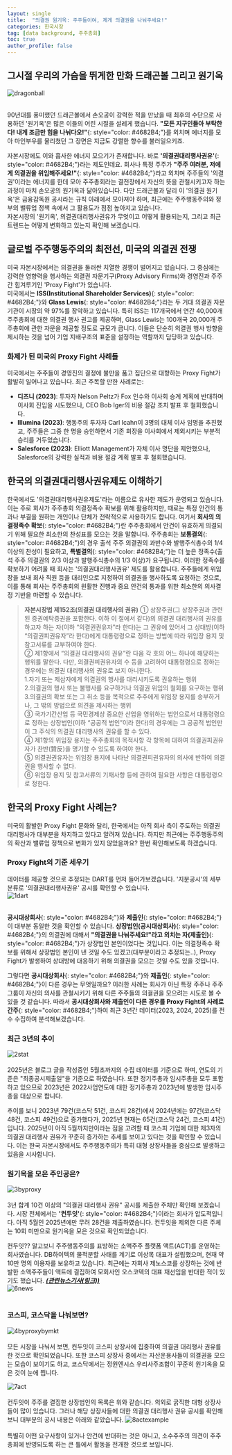 ```yaml
---
layout: single
title:  "의결권 원기옥: 주주들이여, 제게 의결권을 나눠주세요!"
categories: 한국시장
tag: [data background, 주주총회]
toc: true
author_profile: false
---
```

<head>
  <style>
    table.dataframe {
      white-space: nowrap;     /* 기본적으로 줄바꿈 방지 */
      width: auto;             /* 컨텐츠에 맞게 너비 자동 조정 */
      min-width: 100%;         /* 최소 너비는 컨테이너 크기 */
      max-width: 400%;         /* 최대 너비 제한 400% */
      max-height: 300px;       /* 최대 높이 */
      display: block;          /* 블록 요소로 표시 */
      overflow-x: auto;        /* 가로 스크롤 */
      overflow-y: auto;        /* 세로 스크롤 */
      font-family: Arial, sans-serif;
      font-size: 0.9rem;
      line-height: 20px;
      text-align: center;
      border: 0px !important;
      margin-bottom: 10px;     /* 하단 여백 */
    }

    /* 모든 셀에 대한 기본 스타일 */
    table.dataframe td, 
    table.dataframe th {
      max-width: 400px;        /* 셀 최대 너비 제한 */
      overflow: hidden;        /* 셀 내용 넘침 처리 */
      text-overflow: ellipsis; /* 넘친 텍스트는 말줄임표로 표시 */
      white-space: nowrap;     /* 기본적으로 줄바꿈 방지 */
      box-sizing: border-box;  /* 패딩과 테두리를 너비에 포함 */
    }

    /* 테이블 헤더 스타일 */
    table.dataframe th {
      text-align: center;
      font-weight: bold;
      padding: 8px;
      position: sticky;        /* 헤더 고정 */
      top: 0;                  /* 헤더 고정 위치 */
      background: #e6f2ff;     /* 파스텔 블루 배경색 */
      z-index: 2;              /* 헤더가 컨텐츠 위에 표시되도록 */
      border-bottom: 1px solid #c6d9f1; /* 헤더 하단 경계선 */
      white-space: nowrap !important; /* 헤더는 항상 줄바꿈 없음 */
    }

    /* 헤더 호버 스타일 */
    table.dataframe th:hover {
      background-color: #d0e4ff; /* 호버 시 약간 더 진한 파스텔 블루 */
      white-space: nowrap !important; /* 호버 시에도 줄바꿈 없음 */
      overflow: visible;
      position: relative;
      z-index: 3;
    }

    /* 데이터 셀 스타일 */
    table.dataframe td {
      text-align: center;
      padding: 8px;
      position: relative; /* 호버 효과를 위한 위치 설정 */
    }

    /* 데이터 셀 호버 스타일 - JavaScript로 긴 내용 감지 및 클래스 추가 */
    table.dataframe td.long-content:hover {
      white-space: normal; /* 긴 내용이 있는 셀만 호버 시 줄바꿈 허용 */
      overflow: visible;
      z-index: 1;
      background-color: white; /* 내용이 다른 셀을 가릴 때 배경색 */
      box-shadow: 0 0 5px rgba(0,0,0,0.1); /* 약간의 그림자 효과 */
    }

    /* 일반 셀 호버 스타일 */
    table.dataframe td:not(.long-content):hover {
      white-space: nowrap !important; /* 짧은 내용이 있는 셀은 호버 시에도 줄바꿈 없음 */
    }

    /* 짝수 행 배경색 */
    table.dataframe tr:nth-child(even) {
      background-color: #f8fbff;
    }

    /* 모든 행에 호버 효과 적용 - 우선순위를 높게 설정 */
    table.dataframe tr:hover {
      background-color: #b8d1f3 !important; /* !important로 짝수행 스타일보다 우선 적용 */
    }

    /* 정렬 가능한 헤더에 대한 스타일 추가 */
    table.dataframe th.sortable {
      cursor: pointer;
      position: relative;
      padding-right: 18px; /* 화살표 공간 확보 */
    }
    
    table.dataframe th.sortable::after {
      content: "↕";
      position: absolute;
      right: 5px;
      top: 50%;
      transform: translateY(-50%);
      opacity: 0.5;
    }
    
    table.dataframe th.sortable.asc::after {
      content: "↑";
      opacity: 1;
    }
    
    table.dataframe th.sortable.desc::after {
      content: "↓";
      opacity: 1;
    }

    .output_prompt {
      overflow: auto;
      font-size: 0.9rem;
      line-height: 1.45;
      border-radius: 0.3rem;
      -webkit-overflow-scrolling: touch;
      padding: 0.8rem;
      margin-top: 0;
      margin-bottom: 15px;
      font: 1rem Consolas, "Liberation Mono", Menlo, Courier, monospace;
      color: $code-text-color;
      border: solid 1px $border-color;
      border-radius: 0.3rem;
      word-break: normal;
      white-space: pre;
    }

    .dataframe tbody tr th:only-of-type {
        vertical-align: middle;
    }

    .dataframe tbody tr th {
        vertical-align: top;
    }

    .dataframe thead th {
        text-align: center !important;
        padding: 8px;
    }

    .page__content p {
        margin: 0 0 10px !important;
    }


    .page__content p > strong {
      font-size: 1.0rem !important;
    }

    .notice--success {
    font-size: 1.2rem !important; 
    }

    .notice--info {
    font-size: 1.2rem !important; 
    }

    .notice--warning {
    font-size: 1.0rem !important;
    }
  </style>
  
  <!-- 테이블 정렬을 위한 JavaScript 추가 -->
  <script>
    document.addEventListener('DOMContentLoaded', function() {
      // 모든 dataframe 테이블의 헤더에 정렬 기능 추가
      const tables = document.querySelectorAll('table.dataframe');
      
      tables.forEach(function(table) {
        const headers = table.querySelectorAll('thead th');
        
        // 긴 내용이 있는 셀 감지하여 클래스 추가
        const dataCells = table.querySelectorAll('tbody td');
        dataCells.forEach(function(cell) {
          // 셀의 실제 내용 길이와 표시 너비 비교
          const cellContent = cell.textContent;
          
          // 임시 요소를 만들어 내용 너비 측정
          const tempSpan = document.createElement('span');
          tempSpan.style.visibility = 'hidden';
          tempSpan.style.position = 'absolute';
          tempSpan.style.whiteSpace = 'nowrap';
          tempSpan.style.font = window.getComputedStyle(cell).font;
          tempSpan.textContent = cellContent;
          document.body.appendChild(tempSpan);
          
          // 내용 너비가 셀 최대 너비(400px)를 초과하면 long-content 클래스 추가
          const contentWidth = tempSpan.getBoundingClientRect().width;
          if (contentWidth > 380) { // 약간의 여유 제공 (400px - 패딩)
            cell.classList.add('long-content');
          }
          
          // 임시 요소 제거
          document.body.removeChild(tempSpan);
        });
        
        headers.forEach(function(header, index) {
          // 헤더에 정렬 가능 클래스 추가
          header.classList.add('sortable');
          
          // 헤더 클릭 이벤트 리스너 추가
          header.addEventListener('click', function() {
            const isAsc = this.classList.contains('asc');
            const direction = isAsc ? 'desc' : 'asc';
            
            // 모든 헤더에서 정렬 클래스 제거
            headers.forEach(h => {
              h.classList.remove('asc', 'desc');
            });
            
            // 클릭된 헤더에 정렬 방향 클래스 추가
            this.classList.add(direction);
            
            // 테이블 정렬 실행
            sortTable(table, index, direction);
          });
        });
      });
      
      // 테이블 정렬 함수
      function sortTable(table, colIndex, direction) {
        const tbody = table.querySelector('tbody');
        if (!tbody) return; // tbody가 없으면 중단
        
        const rows = Array.from(tbody.querySelectorAll('tr'));
        
        // 행 정렬
        rows.sort(function(rowA, rowB) {
          // 현재 열의 셀 가져오기
          const cellsA = rowA.querySelectorAll('td, th');
          const cellsB = rowB.querySelectorAll('td, th');
          
          // index 범위 확인
          if (colIndex >= cellsA.length || colIndex >= cellsB.length) return 0;
          
          const cellA = cellsA[colIndex].textContent.trim();
          const cellB = cellsB[colIndex].textContent.trim();
          
          // 날짜 형식 확인 (YYYY-MM-DD 또는 YYYY/MM/DD)
          const dateRegex = /^(\d{4}[-\/]\d{2}[-\/]\d{2}|\d{2}[-\/]\d{2}[-\/]\d{4})$/;
          if (dateRegex.test(cellA) && dateRegex.test(cellB)) {
            const dateA = new Date(cellA);
            const dateB = new Date(cellB);
            return direction === 'asc' ? dateA - dateB : dateB - dateA;
          }
          
          // 숫자인 경우 숫자 정렬
          if (!isNaN(parseFloat(cellA)) && !isNaN(parseFloat(cellB))) {
            return direction === 'asc' 
              ? parseFloat(cellA) - parseFloat(cellB)
              : parseFloat(cellB) - parseFloat(cellA);
          }
          
          // 일반 문자열 정렬
          return direction === 'asc'
            ? cellA.localeCompare(cellB)
            : cellB.localeCompare(cellA);
        });
        
        // 정렬된 행을 테이블에 다시 추가
        rows.forEach(function(row) {
          tbody.appendChild(row);
        });
        
        // 정렬 후 다시 길이 검사 (필요한 경우)
        const dataCells = table.querySelectorAll('tbody td');
        dataCells.forEach(function(cell) {
          if (!cell.classList.contains('long-content')) return;
          
          // 셀 내용이 여전히 길면 long-content 클래스 유지, 아니면 제거
          const cellContent = cell.textContent;
          const tempSpan = document.createElement('span');
          tempSpan.style.visibility = 'hidden';
          tempSpan.style.position = 'absolute';
          tempSpan.style.whiteSpace = 'nowrap';
          tempSpan.style.font = window.getComputedStyle(cell).font;
          tempSpan.textContent = cellContent;
          document.body.appendChild(tempSpan);
          
          const contentWidth = tempSpan.getBoundingClientRect().width;
          if (contentWidth <= 380) {
            cell.classList.remove('long-content');
          }
          
          document.body.removeChild(tempSpan);
        });
      }
    });
  </script>
</head>


## 그시절 우리의 가슴을 뛰게한 만화 드래곤볼 그리고 원기옥
![dragonball]({{site.url}}/assets/images/2025-05-15-proxy/dragonball.png)<br><br>

90년대를 풍미했던 드래곤볼에서 손오공이 강력한 적을 만났을 때 최후의 수단으로 사용하던 '원기옥'은 많은 이들의 어린 시절을 설레게 했습니다. **"모든 지구인들아 부탁한다! 내게 조금만 힘을 나눠다오!"**{: style="color: #4682B4;"}를 외치며 에너지를 모아 마인부우를 물리쳤던 그 장면은 지금도 강렬한 향수를 불러일으키죠.


자본시장에도 이와 흡사한 에너지 모으기가 존재합니다. 바로 **'의결권대리행사권유'**{: style="color: #4682B4;"}라는 제도인데요. 회사나 특정 주주가 **"주주 여러분, 저에게 의결권을 위임해주세요!"**{: style="color: #4682B4;"}라고 외치며 주주들의 '의결권'이라는 에너지를 한데 모아 주주총회라는 결전장에서 자신의 뜻을 관철시키고자 하는 과정이 마치 손오공의 원기옥과 닮아있습니다. 다만 드래곤볼과 달리 이 '의결권 원기옥'은 금융감독원 공시라는 규칙 아래에서 모아져야 하며, 최근에는 주주행동주의와 정부의 밸류업 정책 속에서 그 활용도가 점점 높아지고 있습니다.<br>
자본시장의 '원기옥', 의결권대리행사권유가 무엇이고 어떻게 활용되는지, 그리고 최근 트렌드는 어떻게 변화하고 있는지 확인해 보겠습니다.


## 글로벌 주주행동주의의 최전선, 미국의 의결권 전쟁
미국 자본시장에서는 의결권을 둘러싼 치열한 경쟁이 벌어지고 있습니다. 그 중심에는 강력한 영향력을 행사하는 의결권 자문기구(Proxy Advisory Firms)와 경영진과 주주 간 힘겨루기인 'Proxy Fight'가 있습니다.<br>
미국에서는 **ISS(Institutional Shareholder Services)**{: style="color: #4682B4;"}와 **Glass Lewis**{: style="color: #4682B4;"}라는 두 거대 의결권 자문기관이 시장의 약 97%를 장악하고 있습니다. 특히 ISS는 117개국에서 연간 40,000개 주주총회에 대한 의결권 행사 권고를 제공하며, Glass Lewis는 100개국 20,000개 주주총회에 관한 자문을 제공할 정도로 규모가 큽니다. 이들은 단순히 의결권 행사 방향을 제시하는 것을 넘어 기업 지배구조의 표준을 설정하는 역할까지 담당하고 있습니다.

### 화제가 된 미국의 Proxy Fight 사례들
미국에서는 주주들이 경영진의 결정에 불만을 품고 집단으로 대항하는 Proxy Fight가 활발히 일어나고 있습니다. 최근 주목할 만한 사례로는:

* **디즈니 (2023)**: 투자자 Nelson Peltz가 Fox 인수와 이사회 승계 계획에 반대하며 이사회 진입을 시도했으나, CEO Bob Iger의 비용 절감 조치 발표 후 철회했습니다.
* **Illumina (2023)**: 행동주의 투자자 Carl Icahn이 3명의 대체 이사 임명을 추진했고, 주주들은 그중 한 명을 승인하면서 기존 회장을 이사회에서 제외시키는 부분적 승리를 거두었습니다.
* **Salesforce (2023)**: Elliott Management가 자체 이사 명단을 제안했으나, Salesforce의 강력한 실적과 비용 절감 계획 발표 후 철회했습니다.

## 한국의 의결권대리행사권유제도 이해하기
한국에서도 '의결권대리행사권유제도'라는 이름으로 유사한 제도가 운영되고 있습니다. 이는 주로 회사가 주주총회 의결정족수 확보를 위해 활용하지만, 때로는 특정 안건의 통과나 부결을 원하는 개인이나 단체가 전략적으로 사용하기도 합니다.
여기서 **회사의 의결정족수 확보**{: style="color: #4682B4;"}란 주주총회에서 안건이 유효하게 의결되기 위해 필요한 최소한의 찬성표를 모으는 것을 말합니다. 주주총회는 **보통결의**{: style="color: #4682B4;"}의 경우 출석 주주 의결권의 과반수와 발행주식총수의 1/4 이상의 찬성이 필요하고, **특별결의**{: style="color: #4682B4;"}는 더 높은 정족수(출석 주주 의결권의 2/3 이상과 발행주식총수의 1/3 이상)가 요구됩니다. 이러한 정족수를 확보하기 어려울 때 회사는 '의결권대리행사권유' 제도를 활용합니다. 주주들에게 위임장을 보내 회사 직원 등을 대리인으로 지정하여 의결권을 행사하도록 요청하는 것으로, 이를 통해 회사는 주주총회의 원활한 진행과 중요 안건의 통과를 위한 최소한의 의사결정 기반을 마련할 수 있습니다.<br>

> **자본시장법 제152조(의결권 대리행사의 권유)** ① 상장주권(그 상장주권과 관련된 증권예탁증권을 포함한다. 이하 이 절에서 같다)의 의결권 대리행사의 권유를 하고자 하는 자(이하 “의결권권유자”라 한다)는 그 권유에 있어서 그 상대방(이하 “의결권피권유자”라 한다)에게 대통령령으로 정하는 방법에 따라 위임장 용지 및 참고서류를 교부하여야 한다.<br>
② 제1항에서 “의결권 대리행사의 권유”란 다음 각 호의 어느 하나에 해당하는 행위를 말한다. 다만, 의결권피권유자의 수 등을 고려하여 대통령령으로 정하는 경우에는 의결권 대리행사의 권유로 보지 아니한다.<br>
1.자기 또는 제삼자에게 의결권의 행사를 대리시키도록 권유하는 행위<br>
2.의결권의 행사 또는 불행사를 요구하거나 의결권 위임의 철회를 요구하는 행위<br>
3.의결권의 확보 또는 그 취소 등을 목적으로 주주에게 위임장 용지를 송부하거나, 그 밖의 방법으로 의견을 제시하는 행위<br>
③ 국가기간산업 등 국민경제상 중요한 산업을 영위하는 법인으로서 대통령령으로 정하는 상장법인(이하 “공공적 법인”이라 한다)의 경우에는 그 공공적 법인만이 그 주식의 의결권 대리행사의 권유를 할 수 있다.<br>
④ 제1항의 위임장 용지는 주주총회의 목적사항 각 항목에 대하여 의결권피권유자가 찬반(贊反)을 명기할 수 있도록 하여야 한다.<br>
⑤ 의결권권유자는 위임장 용지에 나타난 의결권피권유자의 의사에 반하여 의결권을 행사할 수 없다.<br>
⑥ 위임장 용지 및 참고서류의 기재사항 등에 관하여 필요한 사항은 대통령령으로 정한다.<br>

## 한국의 Proxy Fight 사례는?
미국의 활발한 Proxy Fight 문화와 달리, 한국에서는 아직 회사 측이 주도하는 의결권 대리행사가 대부분을 차지하고 있다고 알려져 있습니다. 하지만 최근에는 주주행동주의의 확산과 밸류업 정책으로 변화가 있지 않았을까요? 한번 확인해보도록 하겠습니다.

### Proxy Fight의 기준 세우기
데이터를 제공할 것으로 추정되는 DART를 먼저 들어가보겠습니다. '지분공시'의 세부 분류로 '의결권대리행사권유' 공시를 확인할 수 있습니다.<br>
![1dart]({{site.url}}/assets/images/2025-05-15-proxy/1dart.png)<br><br>

**공시대상회사**{: style="color: #4682B4;"}와 **제출인**{: style="color: #4682B4;"}이 대부분 동일한 것을 확인할 수 있습니다. **상장법인(공시대상회사)**{: style="color: #4682B4;"}의 의결권에 대해서 **"의결권을 나눠주세요!"라고 외치는 자(제출인)**{: style="color: #4682B4;"}가 상장법인 본인이었다는 것입니다. 이는 의결정족수 확보를 위해서 상장법인 본인이 낸 것일 수도 있겠고(대부분이라고 추정되는..), Proxy Fight가 발생하여 상대방에 대응하기 위해 의결권을 모으는 것일 수도 있을 것입니다.


그렇다면 **공시대상회사**{: style="color: #4682B4;"}와 **제출인**{: style="color: #4682B4;"}이 다른 경우는 무엇일까요? 이러한 사례는 회사가 아닌 특정 주주나 주주 그룹이 자신의 의사를 관철시키기 위해 다른 주주들의 의결권을 모으려는 시도로 볼 수 있을 것 같습니다. 따라서 **공시대상회사와 제출인이 다른 경우를 Proxy Fight의 사례로 간주**{: style="color: #4682B4;"}하여 최근 3년간 데이터(2023, 2024, 2025)를 전수 수집하여 분석해보겠습니다.


### 최근 3년의 추이
![2stat]({{site.url}}/assets/images/2025-05-15-proxy/2stat.png)<br><br>
2025년은 블로그 글을 작성중인 5월초까지의 수집 데이터를 기준으로 하며, 연도의 기준은 "최종공시제출일"을 기준으로 하였습니다. 또한 정기주총과 임시주총을 모두 포함하고 있으므로 2023년은 2022사업연도에 대한 정기주총과 2023년에 발생한 임시주총을 대상으로 합니다.


추이를 보니 2023년 79건(코스닥 51건, 코스피 28건)에서 2024년에는 97건(코스닥 48건, 코스피 49건)으로 증가했다가, 2025년 현재는 65건(코스닥 24건, 코스피 41건)입니다. 2025년이 아직 5월까지만이라는 점을 고려할 때 코스피 기업에 대한 제3자의 의결권 대리행사 권유가 꾸준히 증가하는 추세를 보이고 있다는 것을 확인할 수 있습니다. 이는 한국 자본시장에서도 주주행동주의가 특히 대형 상장사들을 중심으로 발생하고 있음을 시사합니다.


### 원기옥을 모은 주인공은?
![3byproxy]({{site.url}}/assets/images/2025-05-15-proxy/3byproxy.png)<br><br>
3년 합계 10건 이상의 "의결권 대리행사 권유" 공시를 제출한 주체만 확인해 보겠습니다. 시장 전체에서는 **'컨두잇'**{: style="color: #4682B4;"}이라는 회사가 압도적입니다. 아직 5월인 2025년에만 무려 28건을 제출하였습니다. 컨두잇을 제외한 다른 주체는 10회 미만으로 원기옥을 모은 것으로 확인되었습니다.


컨두잇?? 알고보니 주주행동주의를 표방하는 소액주주 플랫폼 액트(ACT)를 운영하는 회사였습니다. DB하이텍의 물적분할 사태를 계기로 이상목 대표가 설립했으며, 현재 약 10만 명의 이용자를 보유하고 있습니다. 최근에는 자회사 제노스코를 상장하는 것에 반발한 소액주주들이 액트에 결집하여 모회사인 오스코텍의 대표 재선임을 반대한 적이 있기도 했습니다. [***(관련뉴스기사(링크))***](https://n.news.naver.com/mnews/article/018/0005972423?sid=101)
<br>
![6news]({{site.url}}/assets/images/2025-05-15-proxy/6news.png)<br><br>

### 코스피, 코스닥을 나눠보면?
![4byproxybymkt]({{site.url}}/assets/images/2025-05-15-proxy/4byproxybymkt.png)<br><br>
모든 시장을 나눠서 보면, 컨두잇이 코스피 상장사에 집중하여 의결권 대리행사 권유를 한 것으로 확인되었습니다. 또한 코스피 상장사 중에서는 자산운용사들이 의결권을 모으는 모습이 보이기도 하고, 코스닥에서는 정원엔시스 우리사주조합이 꾸준히 원기옥을 모은 것이 눈에 띕니다.


![7act]({{site.url}}/assets/images/2025-05-15-proxy/7act.png)<br><br>
컨두잇이 주주를 결집한 상장법인의 목록은 위와 같습니다. 의외로 굵직한 대형 상장사들이 많이 있습니다. 그러나 해당 상장사들에 대한 의결권 대리행사 권유 공시를 확인해보니 대부분의 공시 내용은 아래와 같았습니다. 
![8actexample]({{site.url}}/assets/images/2025-05-15-proxy/8actexample.png)<br><br>
특별히 어떤 요구사항이 있거나 안건에 반대하는 것은 아니고, 소수주주의 의견이 주주총회에 반영되도록 하는 큰 틀에서 활동을 전개한 것으로 보입니다.